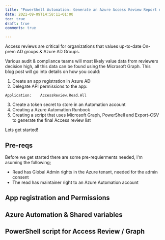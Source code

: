 ```yaml
--- 
title: "PowerShell Automation: Generate an Azure Access Review Report using Microsoft Graph!" 
date: 2021-09-09T14:58:11+01:00 
toc: true
draft: true
comments: true

--- 
```

Access reviews are critical for organizations that values up-to-date On-prem AD groups & Azure AD Groups.

Various audit & compliance teams will most likely value data from reviewers decision high, all this data can be found using the Microsoft Graph. This blog post will go into details on how you could:

1. Create an app registration in Azure AD
2. Delegate API permissions to the app:
``` 
Application:	AccessReview.Read.All
```
3. Create a token secret to store in an Automation account
4. Creating a Azure Automation Runbook
5. Creating a script that uses Microsoft Graph, PowerShell and Export-CSV to generate the final Access review list

Lets get started!

## Pre-reqs

Before we get started there are some pre-requierments needed, I'm asuming the following;
* Read has Global Admin rights in the Azure tenant, needed for the admin consent
* The read has maintainer right to an Azure Automation account


## App registration and Permissions

## Azure Automation & Shared variables

## PowerShell script for Access Review / Graph

 

## 